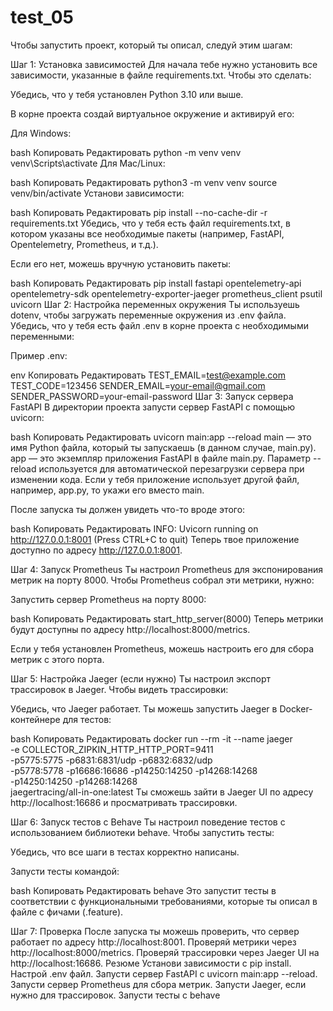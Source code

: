 # test_05


Чтобы запустить проект, который ты описал, следуй этим шагам:

Шаг 1: Установка зависимостей
Для начала тебе нужно установить все зависимости, указанные в файле requirements.txt. Чтобы это сделать:

Убедись, что у тебя установлен Python 3.10 или выше.

В корне проекта создай виртуальное окружение и активируй его:

Для Windows:

bash
Копировать
Редактировать
python -m venv venv
venv\Scripts\activate
Для Mac/Linux:

bash
Копировать
Редактировать
python3 -m venv venv
source venv/bin/activate
Установи зависимости:

bash
Копировать
Редактировать
pip install --no-cache-dir -r requirements.txt
Убедись, что у тебя есть файл requirements.txt, в котором указаны все необходимые пакеты (например, FastAPI, Opentelemetry, Prometheus, и т.д.).

Если его нет, можешь вручную установить пакеты:

bash
Копировать
Редактировать
pip install fastapi opentelemetry-api opentelemetry-sdk opentelemetry-exporter-jaeger prometheus_client psutil uvicorn
Шаг 2: Настройка переменных окружения
Ты используешь dotenv, чтобы загружать переменные окружения из .env файла. Убедись, что у тебя есть файл .env в корне проекта с необходимыми переменными:

Пример .env:

env
Копировать
Редактировать
TEST_EMAIL=test@example.com
TEST_CODE=123456
SENDER_EMAIL=your-email@gmail.com
SENDER_PASSWORD=your-email-password
Шаг 3: Запуск сервера FastAPI
В директории проекта запусти сервер FastAPI с помощью uvicorn:

bash
Копировать
Редактировать
uvicorn main:app --reload
main — это имя Python файла, который ты запускаешь (в данном случае, main.py).
app — это экземпляр приложения FastAPI в файле main.py.
Параметр --reload используется для автоматической перезагрузки сервера при изменении кода.
Если у тебя приложение использует другой файл, например, app.py, то укажи его вместо main.

После запуска ты должен увидеть что-то вроде этого:

bash
Копировать
Редактировать
INFO:     Uvicorn running on http://127.0.0.1:8001 (Press CTRL+C to quit)
Теперь твое приложение доступно по адресу http://127.0.0.1:8001.

Шаг 4: Запуск Prometheus
Ты настроил Prometheus для экспонирования метрик на порту 8000. Чтобы Prometheus собрал эти метрики, нужно:

Запустить сервер Prometheus на порту 8000:

bash
Копировать
Редактировать
start_http_server(8000)
Теперь метрики будут доступны по адресу http://localhost:8000/metrics.

Если у тебя установлен Prometheus, можешь настроить его для сбора метрик с этого порта.

Шаг 5: Настройка Jaeger (если нужно)
Ты настроил экспорт трассировок в Jaeger. Чтобы видеть трассировки:

Убедись, что Jaeger работает. Ты можешь запустить Jaeger в Docker-контейнере для тестов:

bash
Копировать
Редактировать
docker run --rm -it --name jaeger \
  -e COLLECTOR_ZIPKIN_HTTP_HTTP_PORT=9411 \
  -p5775:5775 -p6831:6831/udp -p6832:6832/udp \
  -p5778:5778 -p16686:16686 -p14250:14250 -p14268:14268 \
  -p14250:14250 -p14268:14268 \
  jaegertracing/all-in-one:latest
Ты сможешь зайти в Jaeger UI по адресу http://localhost:16686 и просматривать трассировки.

Шаг 6: Запуск тестов с Behave
Ты настроил поведение тестов с использованием библиотеки behave. Чтобы запустить тесты:

Убедись, что все шаги в тестах корректно написаны.

Запусти тесты командой:

bash
Копировать
Редактировать
behave
Это запустит тесты в соответствии с функциональными требованиями, которые ты описал в файле с фичами (.feature).

Шаг 7: Проверка
После запуска ты можешь проверить, что сервер работает по адресу http://localhost:8001.
Проверяй метрики через http://localhost:8000/metrics.
Проверяй трассировки через Jaeger UI на http://localhost:16686.
Резюме
Установи зависимости с pip install.
Настрой .env файл.
Запусти сервер FastAPI с uvicorn main:app --reload.
Запусти сервер Prometheus для сбора метрик.
Запусти Jaeger, если нужно для трассировок.
Запусти тесты с behave